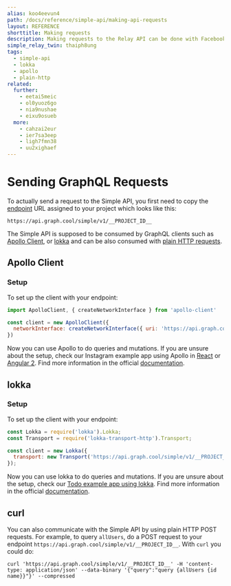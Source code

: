 ```yaml
---
alias: koo4eevun4
path: /docs/reference/simple-api/making-api-requests
layout: REFERENCE
shorttitle: Making requests
description: Making requests to the Relay API can be done with Facebook's GraphQL client Relay or any other GraphQL client such as Apollo, Lokka or plain http.
simple_relay_twin: thaiph8ung
tags:
  - simple-api
  - lokka
  - apollo
  - plain-http
related:
  further:
    - eetai5meic
    - ol0yuoz6go
    - nia9nushae
    - eixu9osueb
  more:
    - cahzai2eur
    - ier7sa3eep
    - ligh7fmn38
    - uu2xighaef
---
```


# Sending GraphQL Requests

To actually send a request to the Simple API, you first need to copy the [endpoint](!alias-yahph3foch#project-endpoints) URL assigned to your project which looks like this:

`https://api.graph.cool/simple/v1/__PROJECT_ID__`


The Simple API is supposed to be consumed by GraphQL clients such as [Apollo Client](#apollo-client), or [lokka](#lokka) and can be also consumed with [plain HTTP requests](#curl).

## Apollo Client

### Setup

To set up the client with your endpoint:

```javascript
import ApolloClient, { createNetworkInterface } from 'apollo-client'

const client = new ApolloClient({
  networkInterface: createNetworkInterface({ uri: 'https://api.graph.cool/simple/v1/__PROJECT_ID__' }),
})
```

Now you can use Apollo to do queries and mutations. If you are unsure about the setup, check our Instagram example app using Apollo in [React](https://github.com/graphcool-examples/react-graphql/tree/master/quickstart-with-apollo) or [Angular 2](https://github.com/graphcool-examples/angular-graphql/tree/master/quickstart-with-apollo). Find more information in the official [documentation](http://dev.apollodata.com/).

## lokka

### Setup

To set up the client with your endpoint:

```javascript
const Lokka = require('lokka').Lokka;
const Transport = require('lokka-transport-http').Transport;

const client = new Lokka({
  transport: new Transport('https://api.graph.cool/simple/v1/__PROJECT_ID__')
});
```

Now you can use lokka to do queries and mutations. If you are unsure about the setup, check our [Todo example app using lokka](https://github.com/graphcool-examples/react-graphql/tree/master/quickstart-with-lokka-and-mobx). Find more information in the official [documentation](https://github.com/kadirahq/lokka/blob/master/README.md).

## curl

You can also communicate with the Simple API by using plain HTTP POST requests. For example, to query `allUsers`, do a POST request to your endpoint `https://api.graph.cool/simple/v1/__PROJECT_ID__`. With `curl` you could do:

```
curl 'https://api.graph.cool/simple/v1/__PROJECT_ID__' -H 'content-type: application/json' --data-binary '{"query":"query {allUsers {id name}}"}' --compressed
```
